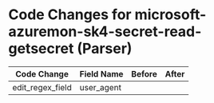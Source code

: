 # Code Changes for microsoft-azuremon-sk4-secret-read-getsecret (Parser)

| Code Change | Field Name | Before | After |
|-------------|------------|--------|-------|
| edit_regex_field | user_agent |  |  |